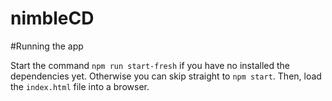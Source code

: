 # nimbleCD

#Running the app

Start the command `npm run start-fresh` if you have no installed the dependencies yet. 
Otherwise you can skip straight to `npm start`.
Then, load the `index.html` file into a browser.